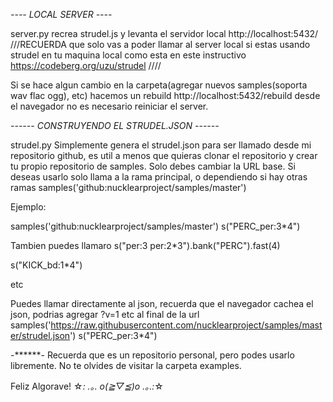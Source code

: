 *---- LOCAL SERVER ----* 

server.py recrea strudel.js y levanta el servidor local http://localhost:5432/ 
///RECUERDA que solo vas a poder llamar al server local si estas usando strudel en tu maquina local como esta en este instructivo https://codeberg.org/uzu/strudel ////

Si se hace algun cambio en la carpeta(agregar nuevos samples(soporta wav flac ogg), etc) hacemos un rebuild http://localhost:5432/rebuild desde el navegador no es necesario reiniciar el server. 

*------ CONSTRUYENDO EL STRUDEL.JSON ------*

strudel.py Simplemente genera el strudel.json para ser llamado desde mi repositorio github, es util a menos que quieras clonar el repositorio y crear tu propio repositorio de samples. Solo debes cambiar la URL base.
Si deseas usarlo solo llama a la rama principal, o dependiendo si hay otras ramas 
samples('github:nucklearproject/samples/master')

Ejemplo:

samples('github:nucklearproject/samples/master')
s("PERC_per:3*4")

Tambien puedes llamaro 
s("per:3 per:2*3").bank("PERC").fast(4)

s("KICK_bd:1*4")

etc

Puedes llamar directamente al json, recuerda que el navegador cachea el json, podrias agregar ?v=1 etc al final de la url
samples('https://raw.githubusercontent.com/nucklearproject/samples/master/strudel.json')
s("PERC_per:3*4")

-******-
Recuerda que es un repositorio personal, pero podes usarlo libremente. No te olvides de visitar la carpeta examples. 

Feliz Algorave! ☆*: .｡. o(≧▽≦)o .｡.:*☆


